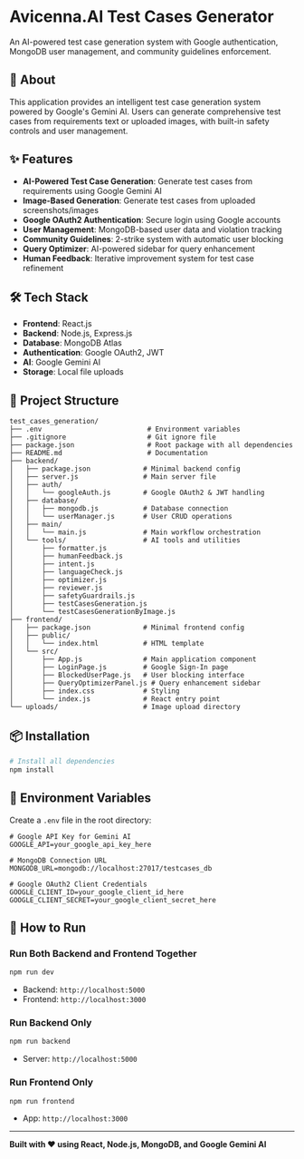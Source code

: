 # Avicenna.AI Test Cases Generator

An AI-powered test case generation system with Google authentication, MongoDB user management, and community guidelines enforcement.

## 🎯 About

This application provides an intelligent test case generation system powered by Google's Gemini AI. Users can generate comprehensive test cases from requirements text or uploaded images, with built-in safety controls and user management.

## ✨ Features

- **AI-Powered Test Case Generation**: Generate test cases from requirements using Google Gemini AI
- **Image-Based Generation**: Generate test cases from uploaded screenshots/images
- **Google OAuth2 Authentication**: Secure login using Google accounts
- **User Management**: MongoDB-based user data and violation tracking
- **Community Guidelines**: 2-strike system with automatic user blocking
- **Query Optimizer**: AI-powered sidebar for query enhancement
- **Human Feedback**: Iterative improvement system for test case refinement

## 🛠️ Tech Stack

- **Frontend**: React.js
- **Backend**: Node.js, Express.js
- **Database**: MongoDB Atlas
- **Authentication**: Google OAuth2, JWT
- **AI**: Google Gemini AI
- **Storage**: Local file uploads

## 📁 Project Structure

```
test_cases_generation/
├── .env                          # Environment variables
├── .gitignore                    # Git ignore file
├── package.json                  # Root package with all dependencies
├── README.md                     # Documentation
├── backend/
│   ├── package.json             # Minimal backend config
│   ├── server.js                # Main server file
│   ├── auth/
│   │   └── googleAuth.js        # Google OAuth2 & JWT handling
│   ├── database/
│   │   ├── mongodb.js           # Database connection
│   │   └── userManager.js       # User CRUD operations
│   ├── main/
│   │   └── main.js              # Main workflow orchestration
│   └── tools/                   # AI tools and utilities
│       ├── formatter.js
│       ├── humanFeedback.js
│       ├── intent.js
│       ├── languageCheck.js
│       ├── optimizer.js
│       ├── reviewer.js
│       ├── safetyGuardrails.js
│       ├── testCasesGeneration.js
│       └── testCasesGenerationByImage.js
├── frontend/
│   ├── package.json             # Minimal frontend config
│   ├── public/
│   │   └── index.html           # HTML template
│   └── src/
│       ├── App.js               # Main application component
│       ├── LoginPage.js         # Google Sign-In page
│       ├── BlockedUserPage.js   # User blocking interface
│       ├── QueryOptimizerPanel.js # Query enhancement sidebar
│       ├── index.css            # Styling
│       └── index.js             # React entry point
└── uploads/                     # Image upload directory
```

## 📦 Installation

```bash
# Install all dependencies
npm install
```

## 🔧 Environment Variables

Create a `.env` file in the root directory:

```env
# Google API Key for Gemini AI
GOOGLE_API=your_google_api_key_here

# MongoDB Connection URL
MONGODB_URL=mongodb://localhost:27017/testcases_db

# Google OAuth2 Client Credentials
GOOGLE_CLIENT_ID=your_google_client_id_here
GOOGLE_CLIENT_SECRET=your_google_client_secret_here
```

## 🚀 How to Run

### Run Both Backend and Frontend Together
```bash
npm run dev
```
- Backend: `http://localhost:5000`
- Frontend: `http://localhost:3000`

### Run Backend Only
```bash
npm run backend
```
- Server: `http://localhost:5000`

### Run Frontend Only
```bash
npm run frontend
```
- App: `http://localhost:3000`

---

**Built with ❤️ using React, Node.js, MongoDB, and Google Gemini AI**

